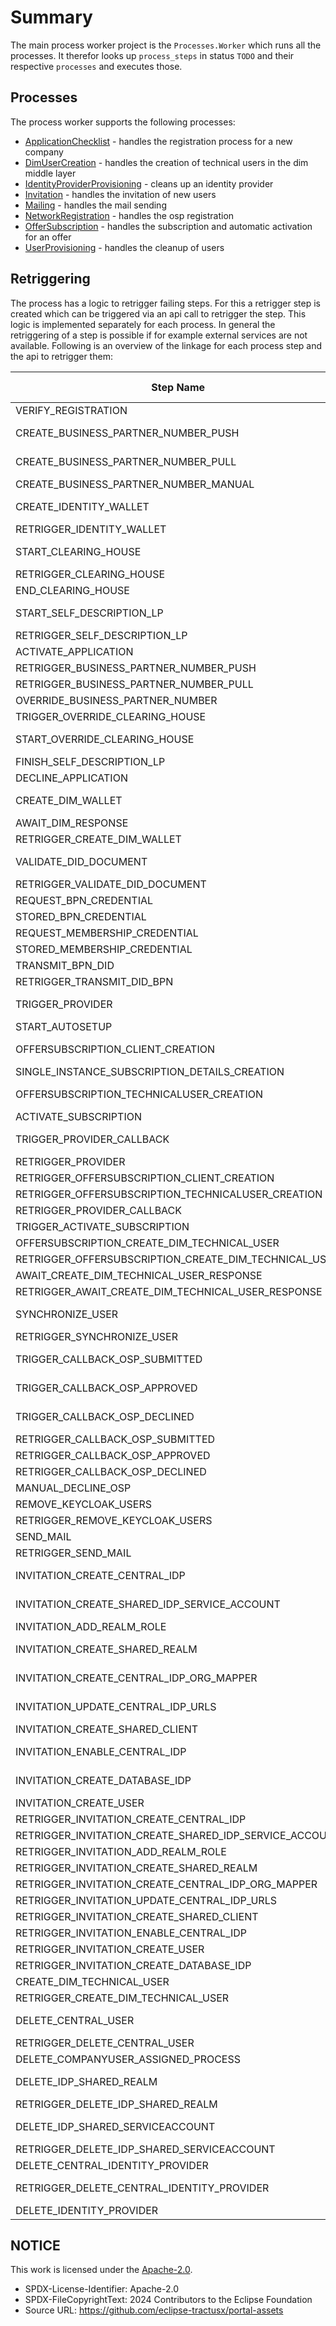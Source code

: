 # Summary

The main process worker project is the `Processes.Worker` which runs all the processes. It therefor looks up `process_steps` in status `TODO` and their respective `processes` and executes those.

## Processes

The process worker supports the following processes:

- [ApplicationChecklist](../Process%20Workers/application_checklist.md) - handles the registration process for a new company
- [DimUserCreation](../Process%20Workers/dim_user_creation.md) - handles the creation of technical users in the dim middle layer
- [IdentityProviderProvisioning](../Process%20Workers/identity_provider_provisioning.md) - cleans up an identity provider
- [Invitation](../Process%20Workers/invitation.md) - handles the invitation of new users
- [Mailing](../Process%20Workers/mailing.md) - handles the mail sending
- [NetworkRegistration](../Process%20Workers/network_registration.md) - handles the osp registration
- [OfferSubscription](../Process%20Workers/offer_subscription.md) - handles the subscription and automatic activation for an offer
- [UserProvisioning](../Process%20Workers/user_provisioning.md) - handles the cleanup of users

## Retriggering

The process has a logic to retrigger failing steps. For this a retrigger step is created which can be triggered via an api call to retrigger the step. This logic is implemented separately for each process. In general the retriggering of a step is possible if for example external services are not available. Following is an overview of the linkage for each process step and the api to retrigger them:

| Step Name                                              | Retrigger Possible | Retrigger Endpoint                                                                                                            |
| ------------------------------------------------------ | ------------------ | ----------------------------------------------------------------------------------------------------------------------------- |
| VERIFY_REGISTRATION                                    | NO                 |                                                                                                                               |
| CREATE_BUSINESS_PARTNER_NUMBER_PUSH                    | YES                | api/administration/registration/application/{applicationId}/trigger-bpn                                                       |
| CREATE_BUSINESS_PARTNER_NUMBER_PULL                    | YES                | api/administration/registration/application/{applicationId}/trigger-bpn                                                       |
| CREATE_BUSINESS_PARTNER_NUMBER_MANUAL                  | NO                 |                                                                                                                               |
| CREATE_IDENTITY_WALLET                                 | YES                | api/administration/registration/application/{applicationId}/trigger-identity-wallet                                           |
| RETRIGGER_IDENTITY_WALLET                              | NO                 |                                                                                                                               |
| START_CLEARING_HOUSE                                   | YES                | api/administration/registration/application/{applicationId}/retrigger-clearinghouse                                           |
| RETRIGGER_CLEARING_HOUSE                               | NO                 |                                                                                                                               |
| END_CLEARING_HOUSE                                     | NO                 |                                                                                                                               |
| START_SELF_DESCRIPTION_LP                              | YES                | api/administration/registration/application/{applicationId}/trigger-self-description                                          |
| RETRIGGER_SELF_DESCRIPTION_LP                          | NO                 |                                                                                                                               |
| ACTIVATE_APPLICATION                                   | NO                 |                                                                                                                               |
| RETRIGGER_BUSINESS_PARTNER_NUMBER_PUSH                 | NO                 |                                                                                                                               |
| RETRIGGER_BUSINESS_PARTNER_NUMBER_PULL                 | NO                 |                                                                                                                               |
| OVERRIDE_BUSINESS_PARTNER_NUMBER                       | NO                 |                                                                                                                               |
| TRIGGER_OVERRIDE_CLEARING_HOUSE                        | NO                 |                                                                                                                               |
| START_OVERRIDE_CLEARING_HOUSE                          | YES                | api/administration/registration/application/{applicationId}/override-clearinghouse                                            |
| FINISH_SELF_DESCRIPTION_LP                             | NO                 |                                                                                                                               |
| DECLINE_APPLICATION                                    | NO                 |                                                                                                                               |
| CREATE_DIM_WALLET                                      | YES                | api/administration/registration/application/{applicationId}/retrigger-create-dim-wallet                                       |
| AWAIT_DIM_RESPONSE                                     | NO                 |                                                                                                                               |
| RETRIGGER_CREATE_DIM_WALLET                            | NO                 |                                                                                                                               |
| VALIDATE_DID_DOCUMENT                                  | YES                | api/administration/registration/application/{applicationId}/retrigger-validate-did                                            |
| RETRIGGER_VALIDATE_DID_DOCUMENT                        | NO                 |                                                                                                                               |
| REQUEST_BPN_CREDENTIAL                                 | NO                 |                                                                                                                               |
| STORED_BPN_CREDENTIAL                                  | NO                 |                                                                                                                               |
| REQUEST_MEMBERSHIP_CREDENTIAL                          | NO                 |                                                                                                                               |
| STORED_MEMBERSHIP_CREDENTIAL                           | NO                 |                                                                                                                               |
| TRANSMIT_BPN_DID                                       | YES                | missing                                                                                                                       |
| RETRIGGER_TRANSMIT_DID_BPN                             | NO                 |                                                                                                                               |
| TRIGGER_PROVIDER                                       | YES                | api/administration/subscriptionconfiguration/process/offer-subscription/{offerSubscriptionId}/retrigger-provider-callback     |
| START_AUTOSETUP                                        | NO                 |                                                                                                                               |
| OFFERSUBSCRIPTION_CLIENT_CREATION                      | YES                | api/administration/subscriptionconfiguration/process/offer-subscription/{offerSubscriptionId}/retrigger-create-client         |
| SINGLE_INSTANCE_SUBSCRIPTION_DETAILS_CREATION          | NO                 |                                                                                                                               |
| OFFERSUBSCRIPTION_TECHNICALUSER_CREATION               | YES                | api/administration/subscriptionconfiguration/process/offer-subscription/{offerSubscriptionId}/retrigger-create-technical-user |
| ACTIVATE_SUBSCRIPTION                                  | NO                 |                                                                                                                               |
| TRIGGER_PROVIDER_CALLBACK                              | YES                | api/administration/subscriptionconfiguration/process/offer-subscription/{offerSubscriptionId}/retrigger-provider-callback     |
| RETRIGGER_PROVIDER                                     | NO                 |                                                                                                                               |
| RETRIGGER_OFFERSUBSCRIPTION_CLIENT_CREATION            | NO                 |                                                                                                                               |
| RETRIGGER_OFFERSUBSCRIPTION_TECHNICALUSER_CREATION     | NO                 |                                                                                                                               |
| RETRIGGER_PROVIDER_CALLBACK                            | NO                 |                                                                                                                               |
| TRIGGER_ACTIVATE_SUBSCRIPTION                          | NO                 |                                                                                                                               |
| OFFERSUBSCRIPTION_CREATE_DIM_TECHNICAL_USER            | YES                | missing                                                                                                                       |
| RETRIGGER_OFFERSUBSCRIPTION_CREATE_DIM_TECHNICAL_USER  | NO                 |                                                                                                                               |
| AWAIT_CREATE_DIM_TECHNICAL_USER_RESPONSE               | YES                | missing                                                                                                                       |
| RETRIGGER_AWAIT_CREATE_DIM_TECHNICAL_USER_RESPONSE     | NO                 |                                                                                                                               |
| SYNCHRONIZE_USER                                       | YES                | api/administration/registration/network/{externalId}/retrigger-synchronize-users                                              |
| RETRIGGER_SYNCHRONIZE_USER                             | NO                 |                                                                                                                               |
| TRIGGER_CALLBACK_OSP_SUBMITTED                         | YES                | api/administration/registration/network/{externalId}/retrigger-callback-osp-submitted                                         |
| TRIGGER_CALLBACK_OSP_APPROVED                          | YES                | api/administration/registration/network/{externalId}/retrigger-callback-osp-approve                                           |
| TRIGGER_CALLBACK_OSP_DECLINED                          | YES                | api/administration/registration/network/{externalId}/retrigger-callback-osp-decline                                           |
| RETRIGGER_CALLBACK_OSP_SUBMITTED                       | NO                 |                                                                                                                               |
| RETRIGGER_CALLBACK_OSP_APPROVED                        | NO                 |                                                                                                                               |
| RETRIGGER_CALLBACK_OSP_DECLINED                        | NO                 |                                                                                                                               |
| MANUAL_DECLINE_OSP                                     | NO                 |                                                                                                                               |
| REMOVE_KEYCLOAK_USERS                                  | YES                | missing                                                                                                                       |
| RETRIGGER_REMOVE_KEYCLOAK_USERS                        | NO                 |                                                                                                                               |
| SEND_MAIL                                              | YES                | missing                                                                                                                       |
| RETRIGGER_SEND_MAIL                                    | NO                 |                                                                                                                               |
| INVITATION_CREATE_CENTRAL_IDP                          | YES                | api/administration/invitation/{processId}/retrigger-create-central-idp                                                        |
| INVITATION_CREATE_SHARED_IDP_SERVICE_ACCOUNT           | YES                | api/administration/invitation/{processId}/retrigger-create-shared-idp-sa                                                      |
| INVITATION_ADD_REALM_ROLE                              | YES                | missing                                                                                                                       |
| INVITATION_CREATE_SHARED_REALM                         | YES                | api/administration/invitation/{processId}/retrigger-create-shared-realm-idp-client                                            |
| INVITATION_CREATE_CENTRAL_IDP_ORG_MAPPER               | YES                | api/administration/invitation/{processId}/retrigger-create-central-idp-org-mapper                                             |
| INVITATION_UPDATE_CENTRAL_IDP_URLS                     | YES                | api/administration/invitation/{processId}/retrigger-update-central-idp-urls                                                   |
| INVITATION_CREATE_SHARED_CLIENT                        | YES                | missing                                                                                                                       |
| INVITATION_ENABLE_CENTRAL_IDP                          | YES                | api/administration/invitation/{processId}/retrigger-enable-central-idp                                                        |
| INVITATION_CREATE_DATABASE_IDP                         | YES                | api/administration/invitation/{processId}/retrigger-create-database-idp                                                       |
| INVITATION_CREATE_USER                                 | YES                | api/administration/invitation/{processId}/retrigger-create-user                                                               |
| RETRIGGER_INVITATION_CREATE_CENTRAL_IDP                | NO                 |                                                                                                                               |
| RETRIGGER_INVITATION_CREATE_SHARED_IDP_SERVICE_ACCOUNT | NO                 |                                                                                                                               |
| RETRIGGER_INVITATION_ADD_REALM_ROLE                    | NO                 |                                                                                                                               |
| RETRIGGER_INVITATION_CREATE_SHARED_REALM               | NO                 |                                                                                                                               |
| RETRIGGER_INVITATION_CREATE_CENTRAL_IDP_ORG_MAPPER     | NO                 |                                                                                                                               |
| RETRIGGER_INVITATION_UPDATE_CENTRAL_IDP_URLS           | NO                 |                                                                                                                               |
| RETRIGGER_INVITATION_CREATE_SHARED_CLIENT              | NO                 |                                                                                                                               |
| RETRIGGER_INVITATION_ENABLE_CENTRAL_IDP                | NO                 |                                                                                                                               |
| RETRIGGER_INVITATION_CREATE_USER                       | NO                 |                                                                                                                               |
| RETRIGGER_INVITATION_CREATE_DATABASE_IDP               | NO                 |                                                                                                                               |
| CREATE_DIM_TECHNICAL_USER                              | YES                | missing                                                                                                                       |
| RETRIGGER_CREATE_DIM_TECHNICAL_USER                    | NO                 |                                                                                                                               |
| DELETE_CENTRAL_USER                                    | YES                | api/administration/registration/{processId}/retrigger-delete-centraluser                                                      |
| RETRIGGER_DELETE_CENTRAL_USER                          | NO                 |                                                                                                                               |
| DELETE_COMPANYUSER_ASSIGNED_PROCESS                    | NO                 |                                                                                                                               |
| DELETE_IDP_SHARED_REALM                                | YES                | api/administration/registration/{processId}/retrigger-delete-idpSharedRealm                                                   |
| RETRIGGER_DELETE_IDP_SHARED_REALM                      | NO                 |                                                                                                                               |
| DELETE_IDP_SHARED_SERVICEACCOUNT                       | YES                | api/administration/registration/{processId}/retrigger-delete-idpSharedServiceAccount                                          |
| RETRIGGER_DELETE_IDP_SHARED_SERVICEACCOUNT             | NO                 |                                                                                                                               |
| DELETE_CENTRAL_IDENTITY_PROVIDER                       | YES                |                                                                                                                               |
| RETRIGGER_DELETE_CENTRAL_IDENTITY_PROVIDER             | NO                 | api/administration/registration/{processId}/retrigger-delete-centralIdentityProvider                                          |
| DELETE_IDENTITY_PROVIDER                               | NO                 |                                                                                                                               |

## NOTICE

This work is licensed under the [Apache-2.0](https://www.apache.org/licenses/LICENSE-2.0).

- SPDX-License-Identifier: Apache-2.0
- SPDX-FileCopyrightText: 2024 Contributors to the Eclipse Foundation
- Source URL: https://github.com/eclipse-tractusx/portal-assets
